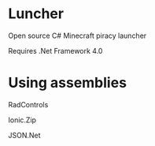 Luncher
=======

Open source C# Minecraft piracy launcher

Requires .Net Framework 4.0

Using assemblies
=======

RadControls

Ionic.Zip

JSON.Net
